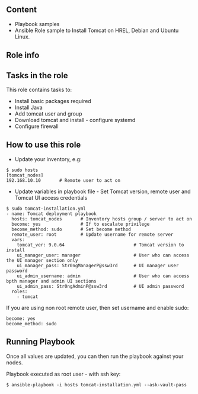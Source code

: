 ## Content

- Playbook samples
- Ansible Role sample to Install Tomcat on HREL, Debian and Ubuntu Linux.
## Role info
## Tasks in the role

This role contains tasks to:

- Install basic packages required
- Install Java
- Add tomcat user and group
- Download tomcat and install - configure systemd
- Configure firewall

## How to use this role

- Update your inventory, e.g:

```
$ sudo hosts
[tomcat_nodes]
192.168.10.10       # Remote user to act on
```

- Update variables in playbook file - Set Tomcat version, remote user and Tomcat UI access credentials

```
$ sudo tomcat-installation.yml
- name: Tomcat deployment playbook
  hosts: tomcat_nodes       # Inventory hosts group / server to act on
  become: yes               # If to escalate privilege
  become_method: sudo       # Set become method
  remote_user: root         # Update username for remote server
  vars:
    tomcat_ver: 9.0.64                          # Tomcat version to install
    ui_manager_user: manager                    # User who can access the UI manager section only
    ui_manager_pass: Str0ngManagerP@ssw3rd      # UI manager user password
    ui_admin_username: admin                    # User who can access bpth manager and admin UI sections
    ui_admin_pass: Str0ngAdminP@ssw3rd          # UI admin password
  roles:
    - tomcat
```

If you are using non root remote user, then set username and enable sudo:

```
become: yes
become_method: sudo
```

## Running Playbook

Once all values are updated, you can then run the playbook against your nodes.

Playbook executed as root user - with ssh key:

```
$ ansible-playbook -i hosts tomcat-installation.yml --ask-vault-pass
```
